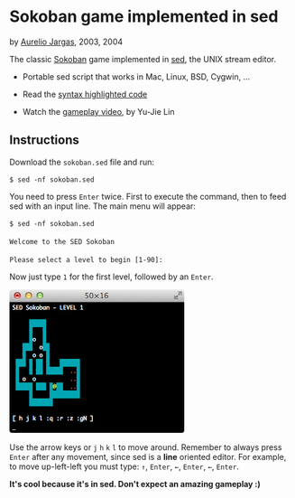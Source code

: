 # Sokoban game implemented in sed

by [Aurelio Jargas][aurelio], 2003, 2004

The classic [Sokoban][] game implemented in [sed][], the UNIX stream editor.

- Portable sed script that works in Mac, Linux, BSD, Cygwin, …

- Read the [syntax highlighted code][hlcode]

- Watch the [gameplay video][video], by Yu-Jie Lin


## Instructions

Download the `sokoban.sed` file and run:

```console
$ sed -nf sokoban.sed
```

You need to press `Enter` twice. First to execute the command, then to feed sed with an input line. The main menu will appear:

```console
$ sed -nf sokoban.sed

Welcome to the SED Sokoban

Please select a level to begin [1-90]:
```

Now just type `1` for the first level, followed by an `Enter`.

![](screenshot.png)

Use the arrow keys or `j` `h` `k` `l` to move around. Remember to always press `Enter` after any movement, since sed is a **line** oriented editor. For example, to move up-left-left you must type: `↑`, `Enter`, `←`, `Enter`, `←`, `Enter`.

**It's cool because it's in sed. Don't expect an amazing gameplay :)**


[aurelio]: http://aurelio.net/aurelio/
[hlcode]: http://aurelio.net/projects/sedsokoban/sokoban.sed.html
[Sokoban]: http://en.wikipedia.org/wiki/Sokoban
[sed]: http://en.wikipedia.org/wiki/Sed
[video]: https://www.youtube.com/watch?v=bg3x43E-yjo
